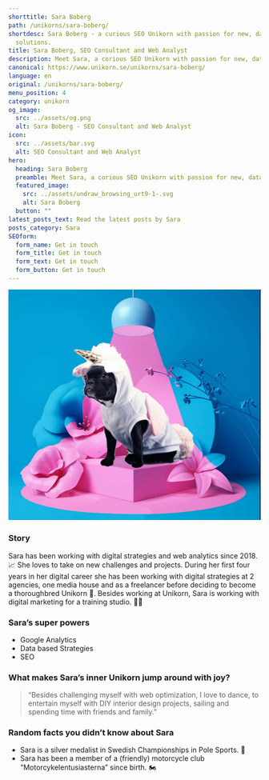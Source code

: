 ```yaml
---
shorttitle: Sara Boberg
path: /unikorns/sara-boberg/
shortdesc: Sara Boberg - a curious SEO Unikorn with passion for new, data driven
  solutions.
title: Sara Boberg, SEO Consultant and Web Analyst
description: Meet Sara, a corious SEO Unikorn with passion for new, data driven solutions.
canonical: https://www.unikorn.se/unikorns/sara-boberg/
language: en
original: /unikorns/sara-boberg/
menu_position: 4
category: unikorn
og_image:
  src: ../assets/og.png
  alt: Sara Boberg - SEO Consultant and Web Analyst
icon:
  src: ../assets/bar.svg
  alt: SEO Consultant and Web Analyst
hero:
  heading: Sara Boberg
  preamble: Meet Sara, a corious SEO Unikorn with passion for new, data driven solutions.
  featured_image:
    src: ../assets/undraw_browsing_urt9-1-.svg
    alt: Sara Boberg
  button: ""
latest_posts_text: Read the latest posts by Sara
posts_category: Sara
SEOform:
  form_name: Get in touch
  form_title: Get in touch
  form_text: Get in touch
  form_button: Get in touch
---
```

![Sara Boberg](../assets/new-unikorn.jpg)

### Story

Sara has been working with digital strategies and web analytics since 2018. 📈 She loves to take on new challenges and projects. During her first four years in her digital career she has been working with digital strategies at 2 agencies, one media house and as a freelancer before deciding to become a thoroughbred Unikorn 🦄. Besides working at Unikorn, Sara is working with digital marketing for a training studio. 🤸‍♀️

### Sara’s super powers

* Google Analytics
* Data based Strategies
* SEO 

### What makes Sara’s inner Unikorn jump around with joy?

> “Besides challenging myself with web optimization, I love to dance, to entertain myself with DIY interior design projects, sailing and spending time with friends and family.”

### Random facts you didn’t know about Sara

* Sara is a silver medalist in Swedish Championships in Pole Sports. 🥈
* Sara has been a member of a (friendly) motorcycle club “Motorcykelentusiasterna” since birth. 🏍️